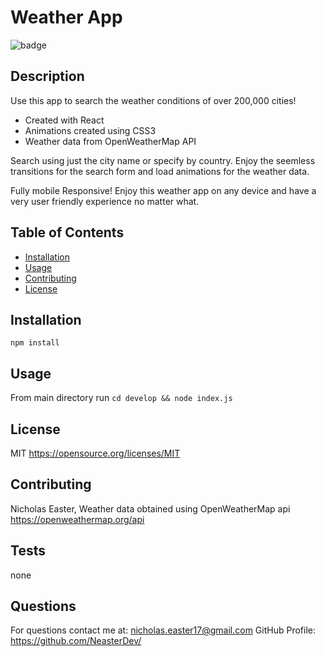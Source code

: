 
# Weather App

![badge](https://img.shields.io/apm/l/vim-mode)

## Description 

Use this app to search the weather conditions of over 200,000 cities!

* Created with React
* Animations created using CSS3
* Weather data from OpenWeatherMap API

Search using just the city name or specify by country.
Enjoy the seemless transitions for the search form and load animations for the weather data.

Fully mobile Responsive! Enjoy this weather app on any device and have a very user friendly experience no matter what.

## Table of Contents

* [Installation](#installation)
* [Usage](#usage)
* [Contributing](#contributing)
* [License](#license)


## Installation

`npm install`


## Usage 

From main directory run `cd develop && node index.js`


## License

MIT
https://opensource.org/licenses/MIT

## Contributing

Nicholas Easter, Weather data obtained using OpenWeatherMap api https://openweathermap.org/api

## Tests

none

## Questions

For questions contact me at: nicholas.easter17@gmail.com
GitHub Profile: https://github.com/NeasterDev/

